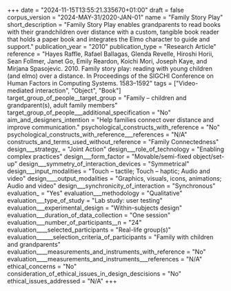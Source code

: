 +++
date = "2024-11-15T13:55:21.335670+01:00"
draft = false
corpus_version = "2024-MAY-31/2020-JAN-01"
name = "Family Story Play"
short_description = "Family Story Play enables grandparents to read books with their grandchildren over distance with a custom, tangible book reader that holds a paper book and integrates the Elmo character to guide and support."
publication_year = "2010"
publication_type = "Research Article"
reference = "Hayes Raffle, Rafael Ballagas, Glenda Revelle, Hiroshi Horii, Sean Follmer, Janet Go, Emily Reardon, Koichi Mori, Joseph Kaye, and Mirjana Spasojevic. 2010. Family story play: reading with young children (and elmo) over a distance. In Proceedings of the SIGCHI Conference on Human Factors in Computing Systems. 1583–1592"
tags = ["Video-mediated interaction", "Object", "Book"]
target_group_of_people__target_group = "Family – children and grandparent(s), adult family members"
target_group_of_people___additional_specification = "No"
aim_and_designers_intention = "Help families connect over distance and improve communication."
psychological_constructs_with_reference = "No"
psychological_constructs_with_reference___references = "N/A"
constructs_and_terms_used_without_reference = "Family Connectedness"
design___strategy_ = "Joint Action"
design___role_of_technology = "Enabling complex practices"
design___form_factor = "Movable/semi-fixed object/set-up"
design___symmetry_of_interaction_devices = "Symmetrical"
design___input_modalities = "Touch – tactile; Touch – haptic; Audio and video"
design____output_modalities = "Graphics, visuals, icons, animations; Audio and video"
design___synchronicity_of_interaction = "Synchronous"
evaluation_ = "Yes"
evaluation___methodology = "Qualitative"
evaluation___type_of_study = "Lab study: user testing"
evaluation___experimental_design = "Within-subjects design"
evaluation___duration_of_data_collection = "One session"
evaluation___number_of_participants__n = "24"
evaluation____selected_participants = "Real-life group(s)"
evaluation______selection_criteria_of_participants = "Family with children and grandparents"
evaluation____measurements_and_instruments_with_reference = "No"
evaluation____measurements_and_instruments___references = "N/A"
ethical_concerns = "No"
consideration_of_ethical_issues_in_design_descisions = "No"
ethical_issues_addressed = "N/A"
+++
